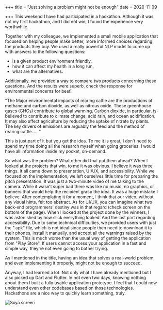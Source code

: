+++
title = "Just solving a problem might not be enough"
date = 2020-11-09

+++
This weekend I have had participated in a hackathon. Although it was not my
first hackathon, and I did not win, I found the experience very worthwhile.

Together with my colleague, we implemented a small mobile application that
focused on helping people make better, more informed choices regarding the
products they buy. We used a really powerful NLP model to come up with answers
to the following questions:

- is a given product environment friendly,
- how it can affect my health in a long run,
- what are the alternatives.

Additionally, we provided a way to compare two products concerning these
questions. And the results were superb, check the response for environmental
concerns for beef.

"The Major environmental impacts of rearing cattle are the productions of
methane and carbon dioxide, as well as nitrous oxide. These greenhouse gases
(GHGs) contribute to global warming. Carbon dioxide, in particular,
is believed to contribute to climate change, acid rain, and ocean acidification.
It may also affect agriculture by reducing the uptake of nitrate by plants.
The key drivers of emissions are arguably the feed and the method of rearing
cattle. ... "

This is just part of it but you get the idea. To me it is great, I don't need
to spend my time doing all the research myself when going groceries.
I would have all information inside my pocket, on-demand.

So what was the problem? What other did that put them ahead? When I looked at
the projects that win, to me it was obvious. I believe it was three things.
It all came down to presentation, UI/UX, and accessibility.
While we focused on the implementation, we left ourselves little time
for preparing the pitch presentation. It was just a two-minute video of me
talking to the camera. While it wasn't super bad there was like no music,
no graphics, or banners that would help the recipient grasp the idea. It was a
huge mistake I believe. After contemplating it for a moment, I think that our
video, without any visual hints, felt too abstract. As for UI/UX, you can
imagine what two back-end programmers' destiny was in that regard (check
screen on the bottom of the page). When I
looked at the project done by the winners, I was astonished by how slick
everything looked. And the last part regarding accessibility. Due to some
technical difficulties, we provided users with just the ".apk" file, which is
not ideal since people then need to download it to their phones, install it
manually, and accept all the warnings raised by the system. This is much worse
than the usual way of getting the application from "Play Store". If users
cannot access your application in a fast and simple way, they're
not even going to bother trying.

As I mentioned in the title, having an idea that solves a real-world problem,
and even implementing it properly, might not be enough to succeed.

Anyway, I had learned a lot. Not only what I have already mentioned but I
also picked up Dart and Flutter. In not even two days, knowing nothing about
them I built a fully usable application prototype. I feel that I could now
understand even other codebases based on those technologies.
Hackathons are a nice way to quickly learn something, truly.

![Soya screen](/soya-screen.png)

